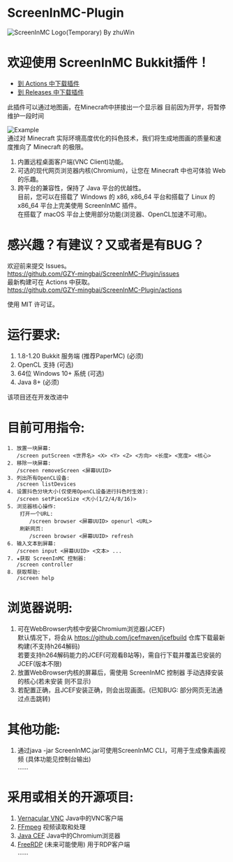 # ScreenInMC-Plugin
![ScreenInMC Logo(Temporary) By zhuWin](https://ghproxy.com/https://github.com/GZY-mingbai/ScreenInMC-Plugin/blob/master/logo.png?raw=true)
# 欢迎使用 ScreenInMC Bukkit插件！
* [到 Actions 中下载插件](https://github.com/GZY-mingbai/ScreenInMC-Plugin/actions/workflows/build-all.yml)
* [到 Releases 中下载插件](https://github.com/GZY-mingbai/ScreenInMC-Plugin/releases)

此插件可以通过地图画，在Minecraft中拼接出一个显示器
目前因为开学，将暂停维护一段时间

![Example](https://ghproxy.com/https://github.com/GZY-mingbai/ScreenInMC-Plugin/blob/master/example.png?raw=true)  
通过对 Minecraft 实际环境高度优化的抖色技术，我们将生成地图画的质量和速度推向了 Minecraft 的极限。
1. 内置远程桌面客户端(VNC Client)功能。
2. 可选的现代网页浏览器内核(Chromium)，让您在 Minecraft 中也可体验 Web 的乐趣。
3. 跨平台的兼容性，保持了 Java 平台的优越性。  
目前，您可以在搭载了 Windows 的 x86, x86_64 平台和搭载了 Linux 的 x86_64 平台上完美使用 ScreenInMC 插件。  
在搭载了 macOS 平台上使用部分功能(浏览器、OpenCL加速不可用)。  

# 感兴趣？有建议？又或者是有BUG？
欢迎前来提交 Issues。  
https://github.com/GZY-mingbai/ScreenInMC-Plugin/issues  
最新构建可在 Actions 中获取。  
https://github.com/GZY-mingbai/ScreenInMC-Plugin/actions  

使用 MIT 许可证。

# 运行要求: 
1. 1.8-1.20 Bukkit 服务端 (推荐PaperMC) (必须)
2. OpenCL 支持 (可选)
3. 64位 Windows 10+ 系统 (可选)
4. Java 8+ (必须)

该项目还在开发改进中

# 目前可用指令:
```
1. 放置一块屏幕:  
   /screen putScreen <世界名> <X> <Y> <Z> <方向> <长度> <宽度> <核心>
2. 移除一块屏幕:  
   /screen removeScreen <屏幕UUID>
3. 列出所有OpenCL设备:  
   /screen listDevices
4. 设置抖色分块大小(仅使用OpenCL设备进行抖色时生效):  
   /screen setPieceSize <大小(1/2/4/8/16)>
5. 浏览器核心操作:  
    打开一个URL:  
       /screen browser <屏幕UUID> openurl <URL>  
    刷新网页:  
       /screen browser <屏幕UUID> refresh  
6. 输入文本到屏幕:  
   /screen input <屏幕UUID> <文本> ...
7. ★获取 ScreenInMC 控制器:  
   /screen controller
8. 获取帮助:  
   /screen help
```

# 浏览器说明:
1. 可在WebBrowser内核中安装Chromium浏览器(JCEF)  
默认情况下，将会从 https://github.com/jcefmaven/jcefbuild 仓库下载最新构建(不支持h264解码)  
若要支持h264解码能力的JCEF(可观看B站等)，需自行下载并覆盖已安装的JCEF(版本不限)
2. 放置WebBrowser内核的屏幕后，需使用 ScreenInMC 控制器 手动选择安装的核心(若未安装 则不显示)
3. 若配置正确，且JCEF安装正确，则会出现画面。(已知BUG: 部分网页无法通过点击跳转)
# 其他功能:
1. 通过java -jar ScreenInMC.jar可使用ScreenInMC CLI，可用于生成像素画视频 (具体功能见控制台输出)  
……
# 采用或相关的开源项目:
1. [Vernacular VNC](https://github.com/shinyhut/vernacular-vnc) Java中的VNC客户端
2. [FFmpeg](https://github.com/ffmpeg/ffmpeg) 视频读取和处理
3. [Java CEF](https://github.com/chromiumembedded/java-cef) Java中的Chromium浏览器
4. [FreeRDP](https://github.com/FreeRDP/FreeRDP) (未来可能使用) 用于RDP客户端   
......